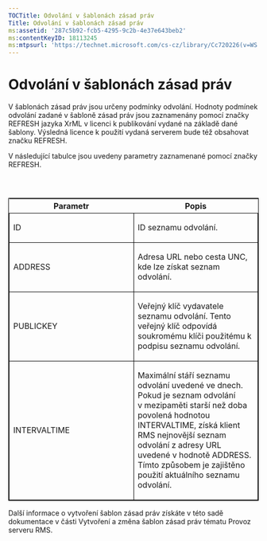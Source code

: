 ```yaml
---
TOCTitle: Odvolání v šablonách zásad práv
Title: Odvolání v šablonách zásad práv
ms:assetid: '287c5b92-fcb5-4295-9c2b-4e37e643beb2'
ms:contentKeyID: 18113245
ms:mtpsurl: 'https://technet.microsoft.com/cs-cz/library/Cc720226(v=WS.10)'
---
```


Odvolání v šablonách zásad práv
===============================

V šablonách zásad práv jsou určeny podmínky odvolání. Hodnoty podmínek odvolání zadané v šabloně zásad práv jsou zaznamenány pomocí značky REFRESH jazyka XrML v licenci k publikování vydané na základě dané šablony. Výsledná licence k použití vydaná serverem bude též obsahovat značku REFRESH.

V následující tabulce jsou uvedeny parametry zaznamenané pomocí značky REFRESH.

###  

<p> </p>
<table style="border:1px solid black;">
<colgroup>
<col width="50%" />
<col width="50%" />
</colgroup>
<thead>
<tr class="header">
<th>Parametr</th>
<th>Popis</th>
</tr>
</thead>
<tbody>
<tr class="odd">
<td style="border:1px solid black;"><p>ID</p></td>
<td style="border:1px solid black;"><p>ID seznamu odvolání.</p></td>
</tr>  
<tr class="even">
<td style="border:1px solid black;"><p>ADDRESS</p></td>
<td style="border:1px solid black;"><p>Adresa URL nebo cesta UNC, kde lze získat seznam odvolání.</p></td>
</tr>  
<tr class="odd">
<td style="border:1px solid black;"><p>PUBLICKEY</p></td>
<td style="border:1px solid black;"><p>Veřejný klíč vydavatele seznamu odvolání. Tento veřejný klíč odpovídá soukromému klíči použitému k podpisu seznamu odvolání.</p></td>
</tr>  
<tr class="even">
<td style="border:1px solid black;"><p>INTERVALTIME</p></td>
<td style="border:1px solid black;"><p>Maximální stáří seznamu odvolání uvedené ve dnech. Pokud je seznam odvolání v mezipaměti starší než doba povolená hodnotou INTERVALTIME, získá klient RMS nejnovější seznam odvolání z adresy URL uvedené v hodnotě ADDRESS. Tímto způsobem je zajištěno použití aktuálního seznamu odvolání.</p></td>
</tr>  
</tbody>  
</table>
  
Další informace o vytvoření šablon zásad práv získáte v této sadě dokumentace v části Vytvoření a změna šablon zásad práv tématu Provoz serveru RMS.
